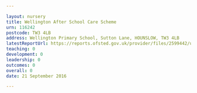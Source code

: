 ```yaml
---

layout: nursery
title: Wellington After School Care Scheme
urn: 116242
postcode: TW3 4LB
address: Wellington Primary School, Sutton Lane, HOUNSLOW, TW3 4LB
latestReportUrl: https://reports.ofsted.gov.uk/provider/files/2599442/urn/116242.pdf
teaching: 0
development: 0
leadership: 0
outcomes: 0
overall: 0
date: 21 September 2016

---
```

